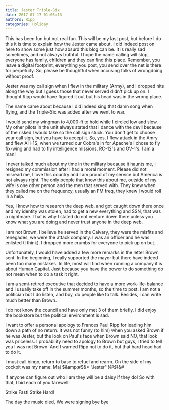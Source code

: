 ```yaml
---
title: Jester Triple-Six
date: 2017-07-17 01:05:13
authors: Ripp
categories: Holiday
---
```


 This has been fun but not real fun. This will be my last post, but before I do this it is time to explain how the Jester came about. I did indeed post on here to show some just how absurd this blog can be. It is really sad sometimes, and not always truthful. I hope the name calling will stop, everyone has family, children and they can find this place. Remember, you leave a digital footprint, everything you post, you send over the net is there for perpetuity. So, please be thoughtful when accusing folks of wrongdoing without proof. 

Jester was my call sign when I flew in the military (Army), and I dropped hits along the way but I guess those that never served didn't pick up on. I thought Ripp would have figured it out but his head was in the wrong place. 

The name came about because I did indeed sing that damn song when flying, and the Triple-Six was added after we went to war.

I would send my wingman to 4,000-ft to hold while I circled low and slow. My other pilots in the unit always stated that I dance with the devil because of the risked I would take so the call sign stuck. You don't get to choose your call sign, but you have to accept it. So, yes, I flew attack in the Amry and flew AH-1S, when we turned our Cobra's in for Apache's I chose to fly fix-wing and had to fly intelligence missions, RC-12's and OV-1's. I am a man!

I never talked much about my time in the military because it haunts me, I resigned my commission after I had a moral moment. Please did not misread me, I love this country and I am proud of my service but America is not always right. The only people that know this about me, outside of my wife is one other person and the men that served with. They knew when they called me on the frequency, usually an FM freq, they knew I would roll in a help.

Yes, I know how to research the deep web, and got caught down there once and my identity was stolen, had to get a new everything and SSN, that was a nightmare. That is why I stated do not venture down there unless you know what you are doing and never trust anyone in the deep web.

I am not Brown, I believe he served in the Calvary, they were the misfits and renegades, we were the attack company. I was an officer and he was enlisted (I think). I dropped more crumbs for everyone to pick up on but...

Unfortunately, I would have added a few more remarks in the letter Brown sent. In the beginning, I really supported the mayor but there have indeed been too many mistakes. In life, most will find when running a company it is about Human Capital. Just because you have the power to do something do not mean when to do a task it right.  

I am a semi-retired executive that decided to have a more work-life-balance and I usually take off in the summer months, so the time to post. I am not a politician but I do listen, and boy, do people like to talk. Besides, I can write much better than Brown. 

I do not know the council and have only met 3 of them briefly. I did enjoy the bookstore but the political environment is sad.

I want to offer a personal apology to Frances Paul Ripp for leading him down a path of no return. It was not funny (to him) when you asked Brown if he was Jester, but the look on Paul's face when Brown said NO, that look was priceless. I probability need to apology to Brown but guys, I tried to tell you I was not Brown. And I warned Ripp not to do it, but that hard head had to do it. 

I must call bingo, return to base to refuel and rearm. On the side of my cockpit was my name: Maj $&amp;#$&amp;* "Jester" !*@$)*&amp;# 

If anyone can figure out who I am they will be a daisy if they do! So with that, I bid each of you farewell!

Strike Fast! Strike Hard!

The day the music died,
We were signing bye bye